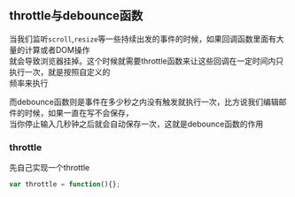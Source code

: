 ## throttle与debounce函数

当我们监听`scroll`,`resize`等一些持续出发的事件的时候，如果回调函数里面有大量的计算或者DOM操作   
就会导致浏览器挂掉。这个时候就需要throttle函数来让这些回调在一定时间内只执行一次，就是按照自定义的    
频率来执行

而debounce函数则是事件在多少秒之内没有触发就执行一次，比方说我们编辑邮件的时候，如果一直在写不会保存，   
当你停止输入几秒钟之后就会自动保存一次，这就是debounce函数的作用

### throttle

先自己实现一个throttle

```javascript
var throttle = function(){};
```